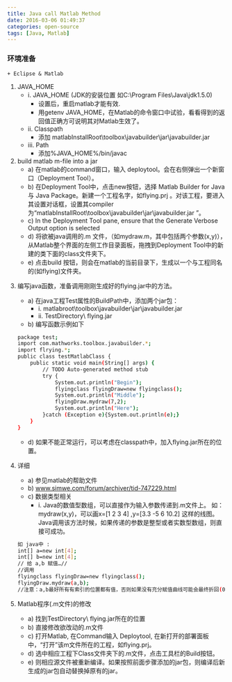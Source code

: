 ```yaml
---
title: Java call Matlab Method
date: 2016-03-06 01:49:37
categories: open-source
tags: [Java, Matlab]
---
```



###  环境准备

    + Eclipse & Matlab
1. JAVA_HOME
    - i. JAVA_HOME (JDK的安装位置 如C:\Program Files\Java\jdk1.5.0)
        - 设置后，重启matlab才能有效.
        - 用getenv JAVA_HOME，在Matlab的命令窗口中试验，看看得到的返回值正确方可说明其对Matlab生效了。
    - ii. Classpath
        - 添加 matlabInstallRoot\toolbox\javabuilder\jar\javabuilder.jar
    - iii. Path
        - 添加%JAVA_HOME%/bin/javac
2. build matlab m-file into a jar
    - a) 在matlab的command窗口，输入 deploytool。会在右侧弹出一个新窗口（Deployment Tool）。
    - b) 在Deployment Tool中，点击new按钮，选择 Matlab Builder for Java 与 Java Package。新建一个工程名字，如flying.prj 。对该工程，要进入其设置对话框，设置其compiler为“matlabInstallRoot\toolbox\javabuilder\jar\javabuilder.jar ”。
    - c) In the Deployment Tool pane, ensure that the Generate Verbose Output option is selected
    - d) 将欲被java调用的.m 文件，（如mydraw.m，其中包括两个参数(x,y)），从Matlab整个界面的左侧工作目录面板，拖拽到Deployment Tool中的新建的类下面的class文件夹下。
    - e) 点击build 按钮，则会在matlab的当前目录下，生成以一个与工程同名的(如flying)文件夹。
<!-- more -->
3. 编写java函数，准备调用刚刚生成好的flying.jar中的方法。
    - a) 在java工程Test属性的BuildPath中，添加两个jar包：
        - i. matlabroot\toolbox\javabuilder\jar\javabuilder.jar
        - ii. TestDirectory\ flying.jar
    - b) 编写函数示例如下

    ``` bash
    package test;
    import com.mathworks.toolbox.javabuilder.*;
    import flrying.*;
    public class testMatlabClass {
        public static void main(String[] args) {
            // TODO Auto-generated method stub
            try {
                System.out.println("Begin");
                flyingclass flyingDraw=new flyingclass();
                System.out.println("Middle");
                flyingDraw.mydraw(7,2);
                System.out.println("Here");
            }catch (Exception e){System.out.println(e);}
        }
    }
    ```

    - d) 如果不能正常运行，可以考虑在classpath中，加入flying.jar所在的位置。
4. 详细
    - a) 参见matlab的帮助文件
    - b) www.simwe.com/forum/archiver/tid-747229.html
    - c) 数据类型相关
        - i. Java的数值型数组，可以直接作为输入参数传递到.m文件上。
        如：mydraw(x,y)，可以画x=[1 2 3 4] ,y=[3.3 -5 6 10.2] 这样的线图。Java调用该方法时候，如果传递的参数是整型或者实数型数组，则直接可成功。

    ``` bash
    如 java中 :
    int[] a=new int[4];
    int[] b=new int[4];
    // 给 a,b 赋值…//
    //调用
    flyingclass flyingDraw=new flyingclass();
    flyingDraw.mydraw(a,b);
    //注意：a,b最好所有有索引的位置都有值，否则如果没有充分赋值曲线可能会最终折回(0,0)点。
    ```
5. Matlab程序(.m文件)的修改
    - a) 找到TestDirectory\ flying.jar所在的位置
    - b) 直接修改欲改动的.m文件
    - c) 打开Matlab, 在Command输入 Deploytool, 在新打开的部署面板中，“打开”该m文件所在的工程，如flying.prj。
    - d) 选中相应工程下Class文件夹下的.m文件，点击工具栏的Build按钮。
    - e) 则相应源文件被重新编译。如果按照前面步骤添加的jar包，则编译后新生成的jar包自动替换掉原有的jar。
